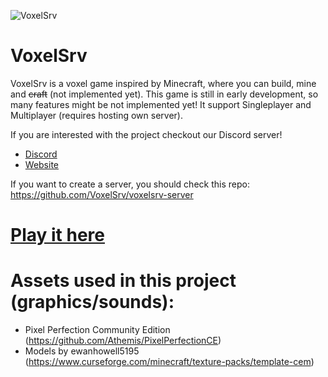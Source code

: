 ![VoxelSrv](https://i.imgur.com/FuXKPpw.png)
# VoxelSrv
VoxelSrv is a voxel game inspired by Minecraft, where you can build, mine and ~~craft~~ (not implemented yet).
This game is still in early development, so many features might be not implemented yet!
It support Singleplayer and Multiplayer (requires hosting own server).

If you are interested with the project checkout our Discord server!

- [Discord](https://discord.gg/K9PdsDh)
- [Website](https://voxelsrv.pb4.eu)

If you want to create a server, you should check this repo: https://github.com/VoxelSrv/voxelsrv-server

# [Play it here](http://voxelsrv-master.pb4.eu)

# Assets used in this project (graphics/sounds):
- Pixel Perfection Community Edition (https://github.com/Athemis/PixelPerfectionCE)
- Models by ewanhowell5195 (https://www.curseforge.com/minecraft/texture-packs/template-cem)